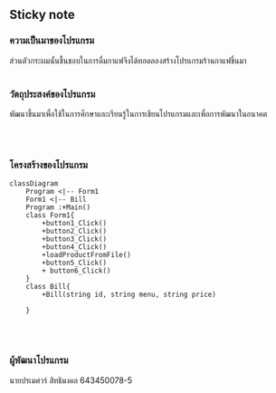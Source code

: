 ## Sticky note
### ความเป็นมาของโปรแกรม
ส่วนตัวกระผมนั้นชื้นชอบในการดื่มกาแฟจึงได้ทอดลองสร้างโปรแกรมร้านกาแฟขึ้นมา
<br/><br/>
### วัตถุประสงค์ของโปรแกรม
พัฒนาขึ้นมาเพื่อใช้ในการศึกษาและเรียนรู้ในการเขียนโปรแกรมและเพื่อการพัฒนาในอนาคต


<br/><br/>
### โครงสร้างของโปรแกรม
```mermaid
classDiagram
    Program <|-- Form1
    Form1 <|-- Bill
    Program :+Main()
    class Form1{
        +button1_Click()
        +button2_Click()
        +button3_Click()
        +button4_Click()
        +loadProductFromFile()
        +button5_Click()
        + button6_Click()
    }
    class Bill{
        +Bill(string id, string menu, string price)

    }
```
<br/><br/>
### ผู้พัฒนาโปรแกรม
นายปรเมศวร์ สิทธิมงคล
643450078-5
